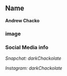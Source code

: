 ## Name
**Andrew Chacko**

### image


### Social Media info
*Snapchat: darkChackolate*

*Instagram: darkChackolate*
